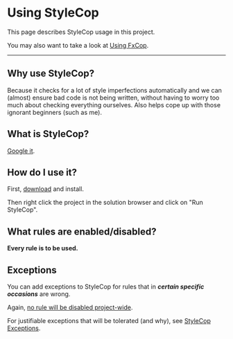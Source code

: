 # Using StyleCop #

This page describes StyleCop usage in this project.

You may also want to take a look at [Using FxCop](UsingFxCop.md).




---


## Why use StyleCop? ##

Because it checks for a lot of style imperfections automatically and we can (almost) ensure bad code is not being written, without having to worry too much about checking everything ourselves. Also helps cope up with those ignorant beginners (such as me).

## What is StyleCop? ##

[Google it](http://lmgtfy.com/?q=what+is+stylecop%3F).

## How do I use it? ##

First, [download](http://stylecop.codeplex.com/releases) and install.

Then right click the project in the solution browser and click on "Run StyleCop".

## What rules are enabled/disabled? ##

**Every rule is to be used.**

## Exceptions ##

You can add exceptions to StyleCop for rules that in _**certain specific occasions**_ are wrong.

Again, [no rule will be disabled project-wide](#What_rules_are_enabled/disabled?.md).

For justifiable exceptions that will be tolerated (and why), see [StyleCop Exceptions](StyleCopExceptions.md).